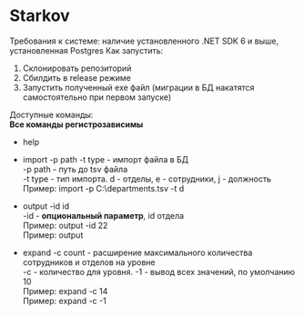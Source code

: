 # Starkov
Требования к системе: наличие установленного .NET SDK 6 и выше, установленная Postgres
Как запустить:
1. Склонировать репозиторий
2. Сбилдить в release режиме
3. Запустить полученный exe файл (миграции в БД накатятся самостоятельно при первом запуске)

Доступные команды:<br>
**Все команды регистрозависимы**<br>
- help

- import -p path -t type - импорт файла в БД<br>
  -p path - путь до tsv файла<br>
  -t type - тип импорта. d - отделы, e - сотрудники, j - должность<br>
  Пример: import -p C:\departments.tsv -t d<br>
  
- output -id id<br>
  -id <id> - **опциональный параметр**, id отдела<br>
  Пример: output -id 22<br>
  Пример: output<br>
  
- expand -c count - расширение максимального количества сотрудников и отделов на уровне<br>
  -c <count> - количество для уровня. -1 - вывод всех значений, по умолчанию 10<br>
  Пример: expand -c 14<br>
  Пример: expand -c -1<br>
  
